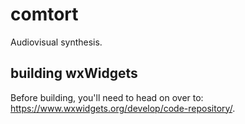 # comtort
Audiovisual synthesis.

## building wxWidgets
Before building, you'll need to head on over to: https://www.wxwidgets.org/develop/code-repository/.
